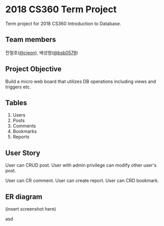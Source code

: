 # 2018 CS360 Term Project

Term project for 2018 CS360 Introduction to Database. 

## Team members

전철호([@cjeon](https://github.com/cjeon)), 배성범([@bsb0579](https://github.com/bsb0579))

## Project Objective

Build a micro web board that utilizes DB operations including views and triggers etc.

## Tables 

1. Users
2. Posts
3. Comments
4. Bookmarks
5. Reports 

## User Story

User can CRUD post. User with admin privilege can modify other user's post.

User can CR comment. User can create report. User can CRD bookmark.

## ER diagram

(insert screenshot here)

asd
